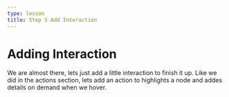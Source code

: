 ```yaml
---
type: lesson
title: Step 5 Add Interaction
---
```


# Adding Interaction

We are almost there, lets just add a little interaction to finish it up. Like we did in the actions section, lets add an action to highlights a node and addes details on demand when we hover. 

